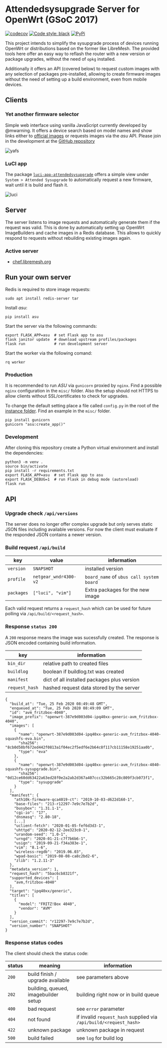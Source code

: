 # Attendedsysupgrade Server for OpenWrt (GSoC 2017)

[![codecov](https://codecov.io/gh/aparcar/asu/branch/master/graph/badge.svg)](https://codecov.io/gh/aparcar/asu)
[![Code style: black](https://img.shields.io/badge/code%20style-black-000000.svg)](https://github.com/psf/black)
[![PyPi](https://badge.fury.io/py/asu.svg)](https://badge.fury.io/py/asu)

This project intends to simplify the sysupgrade process of devices running
OpenWrt or distributions based on the former like LibreMesh. The provided tools
here offer an easy way to reflash the router with a new version or package
upgrades, without the need of `opkg` installed.

Additionally it offers an API (covered below) to request custom images with any
selection of packages pre-installed, allowing to create firmware images without
the need of setting up a build environment, even from mobile devices.

## Clients

### Yet another firmware selector

Simple web interface using vanilla JavaScript currently developed by @mwarning.
It offers a device search based on model names and show links either to
[official images](https://downloads.openwrt.org/) or requests images via the
_asu_ API. Please join in the development at the [GitHub
repository](https://github.com/mwarning/yet_another_firmware_selector)

![yafs](misc/yafs.png)

### LuCI app

The package
[`luci-app-attendedsysupgrade`](https://github.com/openwrt/luci/tree/master/applications/luci-app-attendedsysupgrade)
offers a simple view under `System > Attended Sysupgrade` to automatically
request a new firmware, wait until it is build and flash it.

![luci](misc/luci.png)

## Server

The server listens to image requests and automatically generate them if the
request was valid. This is done by automatically setting up OpenWrt
ImageBuilders and cache images in a Redis database. This allows to quickly
respond to requests without rebuilding existing images again.

### Active server

-   [chef.libremesh.org](https://chef.libremesh.org)

## Run your own server

Redis is required to store image requests:

    sudo apt install redis-server tar

Install _asu_:

    pip install asu

Start the server via the following commands:

    export FLASK_APP=asu  # set Flask app to asu
    flask janitor update  # download upstream profiles/packages
    flask run             # run development server

Start the worker via the following comand:

    rq worker

### Production

It is recommended to run _ASU_ via `gunicorn` proxied by `nginx`. Find a
possible `nginx` configuration in the `misc/` folder. Also the setup should not
HTTPS to allow clients without SSL/certificates to check for upgrades.

To change the default setting place a file called `config.py` in the root of
the [instance
folder](https://flask.palletsprojects.com/en/1.1.x/config/#instance-folders).
Find an example in the `misc/` folder.

    pip install gunicorn
    gunicorn "asu:create_app()"

### Development

After cloning this repository create a Python virtual environment and install
the dependencies:

    python3 -m venv .
    source bin/activate
    pip install -r requirements.txt
    export FLASK_APP=asu  # set Flask app to asu
    export FLASK_DEBUG=1  # run Flask in debug mode (autoreload)
    flask run

## API

### Upgrade check `/api/versions`

The server does no longer offer complex upgrade but only serves static JSON
files including available versions. For now the client must evaluate if the
responded JSON contains a newer version.

### Build request `/api/build`

| key        | value                 | information                              |
| ---------- | --------------------- | ---------------------------------------- |
| `version`  | `SNAPSHOT`            | installed version                        |
| `profile`  | `netgear_wndr4300-v2` | `board_name` of `ubus call system board` |
| `packages` | `["luci", "vim"]`     | Extra packages for the new image         |

Each valid request returns a `request_hash` which can be used for future
polling via `/api/build/<request_hash>`.

### Response `status 200`

A `200` response means the image was sucessfully created. The response is JSON
encoded containing build information.

| key            | information                                 |
| -------------- | ------------------------------------------- |
| `bin_dir`      | relative path to created files              |
| `buildlog`     | boolean if buildlog.txt was created         |
| `manifest`     | dict of all installed packages plus version |
| `request_hash` | hashed request data stored by the server    |

    {
      "build_at": "Tue, 25 Feb 2020 08:49:48 GMT",
      "enqueued_at": "Tue, 25 Feb 2020 08:49:09 GMT",
      "id": "avm_fritzbox-4040",
      "image_prefix": "openwrt-387e9d003d04-ipq40xx-generic-avm_fritzbox-4040",
      "images": [
        {
          "name": "openwrt-387e9d003d04-ipq40xx-generic-avm_fritzbox-4040-squashfs-eva.bin",
          "sha256": "8cb0d58bf672ed442f0813a1f04ec2f5edf6e2b64c8f117cb11158e19251aa0b",
          "type": "eva"
        },
        {
          "name": "openwrt-387e9d003d04-ipq40xx-generic-avm_fritzbox-4040-squashfs-sysupgrade.bin",
          "sha256": "0d12ce60dd63422a63ed28f0e2a2ab2d367a407ccc32b665c28c809f3cb073f1",
          "type": "sysupgrade"
        }
      ],
      "manifest": {
        "ath10k-firmware-qca4019-ct": "2019-10-03-d622d160-1",
        "base-files": "213-r12297-7e9c7e7b2d",
        "busybox": "1.31.1-1",
        "cgi-io": "17",
        "dnsmasq": "2.80-18",
        [...]
        "uclient-fetch": "2020-01-05-fef6d3d3-1",
        "uhttpd": "2020-02-12-2ee323c0-1",
        "urandom-seed": "1.0-1",
        "urngd": "2020-01-21-c7f7b6b6-1",
        "usign": "2019-09-21-f34a383e-1",
        "vim": "8.1-6",
        "wireless-regdb": "2019.06.03",
        "wpad-basic": "2019-08-08-ca8c2bd2-6",
        "zlib": "1.2.11-3"
      },
      "metadata_version": 1,
      "request_hash": "5bac6cb8321f",
      "supported_devices": [
        "avm,fritzbox-4040"
      ],
      "target": "ipq40xx/generic",
      "titles": [
        {
          "model": "FRITZ!Box 4040",
          "vendor": "AVM"
        }
      ],
      "version_commit": "r12297-7e9c7e7b2d",
      "version_number": "SNAPSHOT"
    }

### Response status codes

The client should check the status code:

| status | meaning                              | information                                                        |
| ------ | ------------------------------------ | ------------------------------------------------------------------ |
| `200`  | build finish / upgrade available     | see parameters above                                               |
| `202`  | building, queued, imagebuilder setup | building right now or in build queue                               |
| `400`  | bad request                          | see `error` parameter                                              |
| `404`  | not found                            | if invalid `request_hash` supplied via `/api/build/<request_hash>` |
| `422`  | unknown package                      | unknown package in request                                         |
| `500`  | build failed                         | see `log` for build log                                            |
